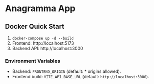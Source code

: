 # Anagramma App

## Docker Quick Start

1. `docker-compose up -d --build`
2. Frontend: http://localhost:5173
3. Backend API: http://localhost:3000

### Environment Variables

- Backend: `FRONTEND_ORIGIN` (default: \* origins allowed).
- Frontend build: `VITE_API_BASE_URL` (default: `http://localhost:3000`).
